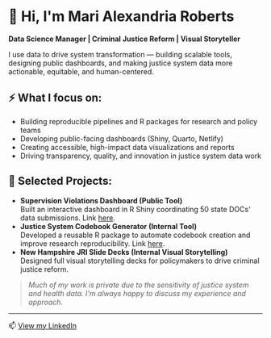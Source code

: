 # 👋 Hi, I'm Mari Alexandria Roberts

**Data Science Manager | Criminal Justice Reform | Visual Storyteller**

I use data to drive system transformation — building scalable tools, designing public dashboards, and making justice system data more actionable, equitable, and human-centered.

## ⚡ What I focus on:
- Building reproducible pipelines and R packages for research and policy teams
- Developing public-facing dashboards (Shiny, Quarto, Netlify)
- Creating accessible, high-impact data visualizations and reports
- Driving transparency, quality, and innovation in justice system data work

## 🌟 Selected Projects:
- **Supervision Violations Dashboard (Public Tool)**  
  Built an interactive dashboard in R Shiny coordinating 50 state DOCs' data submissions. Link [here](https://projects.csgjusticecenter.org/supervision-violations-impact-on-incarceration/).
- **Justice System Codebook Generator (Internal Tool)**  
  Developed a reusable R package to automate codebook creation and improve research reproducibility. Link [here](https://github.com/mr4909/databookR).
- **New Hampshire JRI Slide Decks (Internal Visual Storytelling)**  
  Designed full visual storytelling decks for policymakers to drive criminal justice reform.

> _Much of my work is private due to the sensitivity of justice system and health data. I'm always happy to discuss my experience and approach._

---

📫 [View my LinkedIn](https://www.linkedin.com/in/marialexandriaroberts/)
